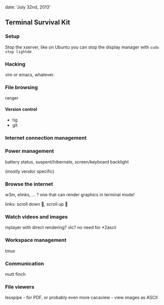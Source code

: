 date: 'July 32nd, 2013'


## Terminal Survival Kit

### Setup

Stop the xserver, like on Ubuntu you can stop the display manager with `sudo stop lightdm`

### Hacking

vim or emacs, whatever.

### File browsing

ranger

#### Version control

- tig
- git

### Internet connection management


### Power management

battery status, suspent/hibernate, screen/keyboard backlight

(mostly vendor specific)

### Browse the internet

w3m, elinks, ... ? one that can render graphics in terminal mode!

links: scroll down , scroll up 

### Watch videos and images

mplayer with direct rendering?
vlc?
no need for \*2ascii

### Workspace management

tmux

### Communication

mutt
finch

### File viewers

lesspipe - for PDF, or probably even more
cacaview - view images as ASCII
